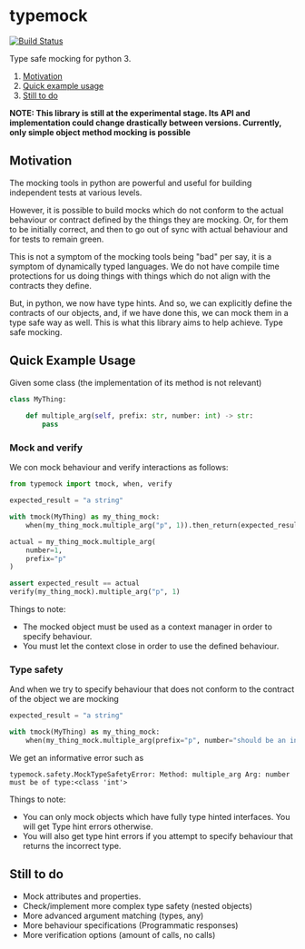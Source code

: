 # typemock

[![Build Status](https://travis-ci.com/lgwillmore/typemock.svg?branch=master)](https://travis-ci.com/lgwillmore/typemock)

Type safe mocking for python 3.

1. [Motivation](#motivation)
2. [Quick example usage](#quick-example-usage)
3. [Still to do](#still-to-do)

**NOTE: This library is still at the experimental stage. Its API and implementation could change drastically between versions. Currently, only simple object method mocking is possible**


## Motivation

The mocking tools in python are powerful and useful for building independent tests at various levels.

However, it is possible to build mocks which do not conform to the actual behaviour or contract defined by the things they are mocking. Or, for them to be initially correct, and then to go out of sync with actual behaviour and for tests to remain green.

This is not a symptom of the mocking tools being "bad" per say, it is a symptom of dynamically typed languages. We do not have compile time protections for us doing things with things which do not align with the contracts they define.

But, in python, we now have type hints. And so, we can explicitly define the contracts of our objects, and, if we have done this, we can mock them in a type safe way as well. This is what this library aims to help achieve. Type safe mocking.


## Quick Example Usage

Given some class (the implementation of its method is not relevant)

```python
class MyThing:
    
    def multiple_arg(self, prefix: str, number: int) -> str:
        pass
```

### Mock and verify

We con mock behaviour and verify interactions as follows:

```python
from typemock import tmock, when, verify

expected_result = "a string"

with tmock(MyThing) as my_thing_mock:
    when(my_thing_mock.multiple_arg("p", 1)).then_return(expected_result)

actual = my_thing_mock.multiple_arg(
    number=1,
    prefix="p"
)

assert expected_result == actual
verify(my_thing_mock).multiple_arg("p", 1)

```

Things to note:

 - The mocked object must be used as a context manager in order to specify behaviour.
 - You must let the context close in order to use the defined behaviour.
 
### Type safety

And when we try to specify behaviour that does not conform to the contract of the object we are mocking

```python
expected_result = "a string"

with tmock(MyThing) as my_thing_mock:
    when(my_thing_mock.multiple_arg(prefix="p", number="should be an int")).then_return(expected_result)
```

We get an informative error such as

    typemock.safety.MockTypeSafetyError: Method: multiple_arg Arg: number must be of type:<class 'int'>

Things to note:

 - You can only mock objects which have fully type hinted interfaces. You will get Type hint errors otherwise.
 - You will also get type hint errors if you attempt to specify behaviour that returns the incorrect type.


## Still to do

 - Mock attributes and properties.
 - Check/implement more complex type safety (nested objects)
 - More advanced argument matching (types, any)
 - More behaviour specifications (Programmatic responses)
 - More verification options (amount of calls, no calls)




